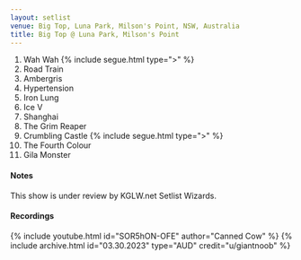 ```yaml
---
layout: setlist
venue: Big Top, Luna Park, Milson's Point, NSW, Australia
title: Big Top @ Luna Park, Milson's Point
---
```


1. Wah Wah
   {% include segue.html type=">" %}
2. Road Train
3. Ambergris
4. Hypertension
5. Iron Lung
6. Ice V
7. Shanghai
8. The Grim Reaper
9. Crumbling Castle
    {% include segue.html type=">" %}
10. The Fourth Colour
11. Gila Monster


<!--snippet-->

#### Notes
This show is under review by KGLW.net Setlist Wizards.

#### Recordings

{% include youtube.html id="SOR5hON-OFE" author="Canned Cow" %}
{% include archive.html id="03.30.2023" type="AUD" credit="u/giantnoob" %}
